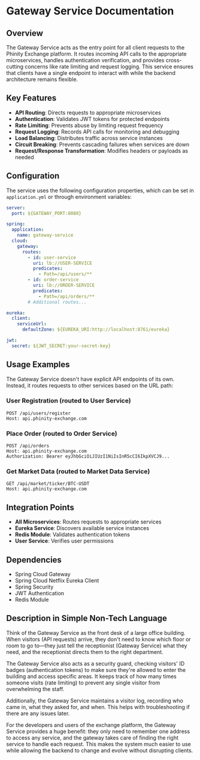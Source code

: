 # Gateway Service Documentation

## Overview

The Gateway Service acts as the entry point for all client requests to the Phinity Exchange platform. It routes incoming API calls to the appropriate microservices, handles authentication verification, and provides cross-cutting concerns like rate limiting and request logging. This service ensures that clients have a single endpoint to interact with while the backend architecture remains flexible.

## Key Features

- **API Routing**: Directs requests to appropriate microservices
- **Authentication**: Validates JWT tokens for protected endpoints
- **Rate Limiting**: Prevents abuse by limiting request frequency
- **Request Logging**: Records API calls for monitoring and debugging
- **Load Balancing**: Distributes traffic across service instances
- **Circuit Breaking**: Prevents cascading failures when services are down
- **Request/Response Transformation**: Modifies headers or payloads as needed

## Configuration

The service uses the following configuration properties, which can be set in `application.yml` or through environment variables:

```yaml
server:
  port: ${GATEWAY_PORT:8080}

spring:
  application:
    name: gateway-service
  cloud:
    gateway:
      routes:
        - id: user-service
          uri: lb://USER-SERVICE
          predicates:
            - Path=/api/users/**
        - id: order-service
          uri: lb://ORDER-SERVICE
          predicates:
            - Path=/api/orders/**
        # Additional routes...

eureka:
  client:
    serviceUrl:
      defaultZone: ${EUREKA_URI:http://localhost:8761/eureka}

jwt:
  secret: ${JWT_SECRET:your-secret-key}
```

## Usage Examples

The Gateway Service doesn't have explicit API endpoints of its own. Instead, it routes requests to other services based on the URL path:

### User Registration (routed to User Service)

```
POST /api/users/register
Host: api.phinity-exchange.com
```

### Place Order (routed to Order Service)

```
POST /api/orders
Host: api.phinity-exchange.com
Authorization: Bearer eyJhbGciOiJIUzI1NiIsInR5cCI6IkpXVCJ9...
```

### Get Market Data (routed to Market Data Service)

```
GET /api/market/ticker/BTC-USDT
Host: api.phinity-exchange.com
```

## Integration Points

- **All Microservices**: Routes requests to appropriate services
- **Eureka Service**: Discovers available service instances
- **Redis Module**: Validates authentication tokens
- **User Service**: Verifies user permissions

## Dependencies

- Spring Cloud Gateway
- Spring Cloud Netflix Eureka Client
- Spring Security
- JWT Authentication
- Redis Module

## Description in Simple Non-Tech Language

Think of the Gateway Service as the front desk of a large office building. When visitors (API requests) arrive, they don't need to know which floor or room to go to—they just tell the receptionist (Gateway Service) what they need, and the receptionist directs them to the right department.

The Gateway Service also acts as a security guard, checking visitors' ID badges (authentication tokens) to make sure they're allowed to enter the building and access specific areas. It keeps track of how many times someone visits (rate limiting) to prevent any single visitor from overwhelming the staff.

Additionally, the Gateway Service maintains a visitor log, recording who came in, what they asked for, and when. This helps with troubleshooting if there are any issues later.

For the developers and users of the exchange platform, the Gateway Service provides a huge benefit: they only need to remember one address to access any service, and the gateway takes care of finding the right service to handle each request. This makes the system much easier to use while allowing the backend to change and evolve without disrupting clients.